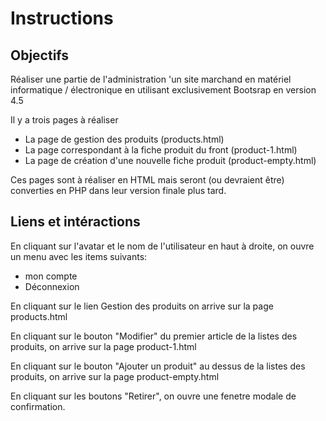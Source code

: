 # Instructions

## Objectifs
Réaliser une partie de l'administration 'un site marchand en matériel informatique / électronique en utilisant exclusivement Bootsrap en version 4.5

Il y a trois pages à réaliser
- La page de gestion des produits (products.html)
- La page correspondant à la fiche produit du front (product-1.html)
- La page de création d'une nouvelle fiche produit (product-empty.html)

Ces pages sont à réaliser en HTML mais seront (ou devraient être) converties en PHP dans leur version finale plus tard.

## Liens et intéractions

En cliquant sur l'avatar et le nom de l'utilisateur en haut à droite, on ouvre un menu avec les items suivants:
- mon compte
- Déconnexion

En cliquant sur le lien Gestion des produits on arrive sur la page products.html

En cliquant sur le bouton "Modifier" du premier article de la listes des produits, on arrive sur la page product-1.html

En cliquant sur le bouton "Ajouter un produit" au dessus de la listes des produits, on arrive sur la page product-empty.html

En cliquant sur les boutons "Retirer", on ouvre une fenetre modale de confirmation. 